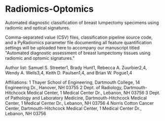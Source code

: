 # Radiomics-Optomics
Automated diagnostic classification of breast lumpectomy specimens using radiomic and optical signatures.

Comma-separated value (CSV) files, classification pipeline source code, and a PyRadiomics parameter file documenting all feature quantification settings will be uploaded here to accompany our manuscript titled "Automated diagnostic assessment of breast lumpectomy tissues using radiomic and optomic signatures."

Author list:
Samuel S. Streeter1, Brady Hunt1, Rebecca A. Zuurbier2,4, Wendy A. Wells3,4, Keith D. Paulsen1,4, and Brian W. Pogue1,4

Affiliations:
1 Thayer School of Engineering, Dartmouth College, 14 Engineering Dr., Hanover, NH 03755
2 Dept. of Radiology, Dartmouth-Hitchcock Medical Center, 1 Medical Center Dr., Lebanon, NH 03756
3 Dept. of Pathology and Laboratory Medicine, Dartmouth-Hitchcock Medical Center, 1 Medical Center Dr., Lebanon, NH 03756
4 Norris Cotton Cancer Center, Dartmouth-Hitchcock Medical Center, 1 Medical Center Dr., Lebanon, NH 03756
